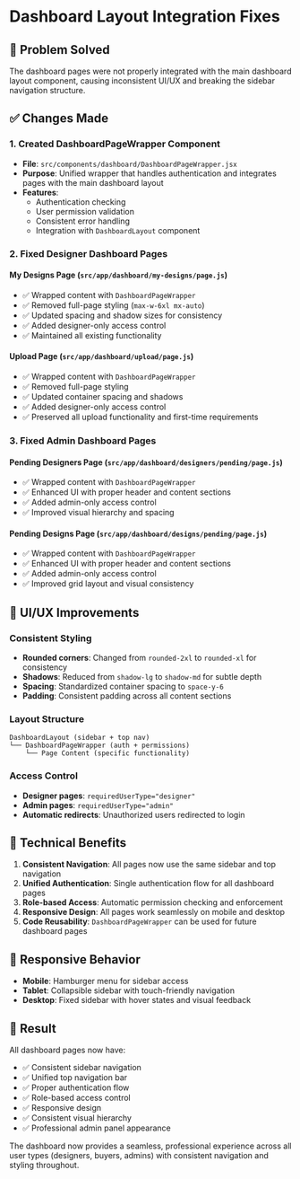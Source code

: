 # Dashboard Layout Integration Fixes

## 🎯 **Problem Solved**

The dashboard pages were not properly integrated with the main dashboard layout component, causing inconsistent UI/UX and breaking the sidebar navigation structure.

## ✅ **Changes Made**

### 1. **Created DashboardPageWrapper Component**
- **File**: `src/components/dashboard/DashboardPageWrapper.jsx`
- **Purpose**: Unified wrapper that handles authentication and integrates pages with the main dashboard layout
- **Features**:
  - Authentication checking
  - User permission validation
  - Consistent error handling
  - Integration with `DashboardLayout` component

### 2. **Fixed Designer Dashboard Pages**

#### **My Designs Page** (`src/app/dashboard/my-designs/page.js`)
- ✅ Wrapped content with `DashboardPageWrapper`
- ✅ Removed full-page styling (`max-w-6xl mx-auto`)
- ✅ Updated spacing and shadow sizes for consistency
- ✅ Added designer-only access control
- ✅ Maintained all existing functionality

#### **Upload Page** (`src/app/dashboard/upload/page.js`)
- ✅ Wrapped content with `DashboardPageWrapper`
- ✅ Removed full-page styling
- ✅ Updated container spacing and shadows
- ✅ Added designer-only access control
- ✅ Preserved all upload functionality and first-time requirements

### 3. **Fixed Admin Dashboard Pages**

#### **Pending Designers Page** (`src/app/dashboard/designers/pending/page.js`)
- ✅ Wrapped content with `DashboardPageWrapper`
- ✅ Enhanced UI with proper header and content sections
- ✅ Added admin-only access control
- ✅ Improved visual hierarchy and spacing

#### **Pending Designs Page** (`src/app/dashboard/designs/pending/page.js`)
- ✅ Wrapped content with `DashboardPageWrapper`
- ✅ Enhanced UI with proper header and content sections
- ✅ Added admin-only access control
- ✅ Improved grid layout and visual consistency

## 🎨 **UI/UX Improvements**

### **Consistent Styling**
- **Rounded corners**: Changed from `rounded-2xl` to `rounded-xl` for consistency
- **Shadows**: Reduced from `shadow-lg` to `shadow-md` for subtle depth
- **Spacing**: Standardized container spacing to `space-y-6`
- **Padding**: Consistent padding across all content sections

### **Layout Structure**
```
DashboardLayout (sidebar + top nav)
└── DashboardPageWrapper (auth + permissions)
    └── Page Content (specific functionality)
```

### **Access Control**
- **Designer pages**: `requiredUserType="designer"`
- **Admin pages**: `requiredUserType="admin"`
- **Automatic redirects**: Unauthorized users redirected to login

## 🔧 **Technical Benefits**

1. **Consistent Navigation**: All pages now use the same sidebar and top navigation
2. **Unified Authentication**: Single authentication flow for all dashboard pages
3. **Role-based Access**: Automatic permission checking and enforcement
4. **Responsive Design**: All pages work seamlessly on mobile and desktop
5. **Code Reusability**: `DashboardPageWrapper` can be used for future dashboard pages

## 📱 **Responsive Behavior**

- **Mobile**: Hamburger menu for sidebar access
- **Tablet**: Collapsible sidebar with touch-friendly navigation
- **Desktop**: Fixed sidebar with hover states and visual feedback

## 🚀 **Result**

All dashboard pages now have:
- ✅ Consistent sidebar navigation
- ✅ Unified top navigation bar
- ✅ Proper authentication flow
- ✅ Role-based access control
- ✅ Responsive design
- ✅ Consistent visual hierarchy
- ✅ Professional admin panel appearance

The dashboard now provides a seamless, professional experience across all user types (designers, buyers, admins) with consistent navigation and styling throughout.
